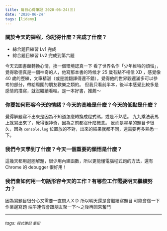 ```yaml
---
title: 每日心得筆記 2020-06-24(三)
date: '2020-06-24'
tags: [lidemy]
---
```


### 關於今天的課程，你記得什麼？完成了什麼？

- 綜合題目練習 Lv1 完成
- 綜合題目練習 Lv2 完成到第六題

今天去圖書館轉換心情，換一個環境認真一下
看了世界名作「少年維特的煩惱」，覺得歌德真是一個神奇的人，他寫那本書的時候才 25 歲有點不相信 XD ，感覺像 40 歲的歷練，文筆精湛（或是說翻譯得還不錯），覺得他的世界觀還滿多可以參考的部分，帶給周圍的朋友歡樂之類的。
但我只看前半本，後半本感覺比較多是感情的描寫，就沒繼續看哩。是一本好書，推薦～

### 你要如何形容今天的情緒？今天的高峰是什麼？今天的低點是什麼？

覺得解題寫不出來是因為不知道怎麼轉換成程式碼，或是不熟悉。
九九乘法表馬上就寫出來了，覺得很神奇，因為之前都沒什麼概念。
反而是星星的題目卡很久，因為 `console.log` 位置放的不對，出來的結果就都不同，還需要再多熟悉一下。

### 我們今天學到了什麼？今天一個重要的領悟是什麼？

這幾天都用迴圈解題，很少用內建函數，所以更能懂電腦程式跑的方法，還有 Chrome 的 debugger 很好用！

### 我們會如何用一句話形容今天的工作？有哪些工作需要明天繼續努力？

因為寫題目很分心又需要一直問人ＸＤ
所以明天還是會繼續寫題目
可能會做一下作業邊寫題
端午連假會跟朋友聚一下～之後再回來奮鬥

---

###### tags: `程式筆記` `筆記`
